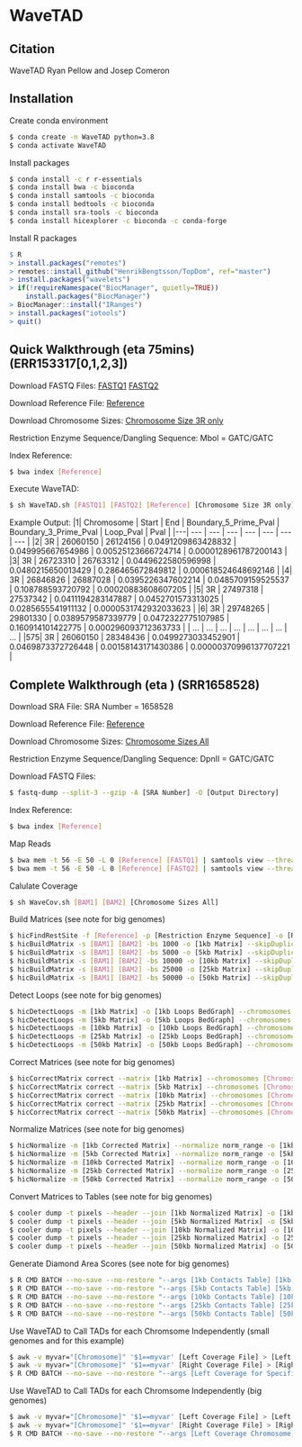 # WaveTAD


## Citation
WaveTAD Ryan Pellow and Josep Comeron

## Installation

Create conda environment
```bash
$ conda create -n WaveTAD python=3.8
$ conda activate WaveTAD
```

Install packages
```bash
$ conda install -c r r-essentials
$ conda install bwa -c bioconda
$ conda install samtools -c bioconda
$ conda install bedtools -c bioconda
$ conda install sra-tools -c bioconda
$ conda install hicexplorer -c bioconda -c conda-forge
```

Install R packages
```r
$ R
> install.packages("remotes")
> remotes::install_github("HenrikBengtsson/TopDom", ref="master")
> install.packages("wavelets")
> if(!requireNamespace("BiocManager", quietly=TRUE))
	install.packages("BiocManager")
> BiocManager::install("IRanges")
> install.packages("iotools")
> quit()
```

## Quick Walkthrough (eta 75mins) (ERR153317[0,1,2,3])
Download FASTQ Files:
[FASTQ1](https://www.dropbox.com/s/5laclm7m8gnr5hw/vaquerizas_3-4hpf_rep1_3R_25Mb_31Mb_1.fastq.gz?dl=0)
[FASTQ2](https://www.dropbox.com/s/sg96jevst7g1ko7/vaquerizas_3-4hpf_rep1_3R_25Mb_31Mb_2.fastq.gz?dl=0)

Download Reference File: 
[Reference](https://www.dropbox.com/s/9w2tnfa650ebh99/dmel-all-chromosome-r6.26.main.chr.10-5-19.fasta?dl=0)

Download Chromosome Sizes:
[Chromosome Size 3R only](https://www.dropbox.com/s/8dpdtikv35s85ze/chr3R_only_dm6.chrom.sizes?dl=0)

Restriction Enzyme Sequence/Dangling Sequence:
Mbol = GATC/GATC

Index Reference:
```bash
$ bwa index [Reference]
```

Execute WaveTAD:
```bash
$ sh WaveTAD.sh [FASTQ1] [FASTQ2] [Reference] [Chromosome Size 3R only] [Output Directory] [Restriction Enzyme Sequence] [Dangling Sequence]
```

Example Output:
|1| Chromosome | Start | End | Boundary_5_Prime_Pval | Boundary_3_Prime_Pval | Loop_Pval | Pval |
|---| --- | --- | --- | --- | --- | --- | --- |
|2| 3R | 26060150 | 26124156 | 0.0491209863428832 | 0.049995667654986 | 0.00525123666724714 | 0.0000128961787200143 |
|3| 3R | 26723310 | 26763312 | 0.0449622580596998 | 0.0480215650013429 | 0.286465672849812 | 0.000618524648692146 |
|4| 3R | 26846826 | 26887028 | 0.0395226347602214 | 0.0485709159525537 | 0.108788593720792 | 0.00020883608607205 |
|5| 3R | 27497318 | 27537342 | 0.0411194283147887 | 0.0452701573313025 | 0.0285655541911132 | 0.0000531742932033623 |
|6| 3R | 29748265 | 29801330 | 0.0389579587339779 | 0.0472322775107985 | 0.160914101422775 | 0.000296093712363733 |
| ... | ... | ... | ... | ... | ... | ... | ... |
|575| 3R | 26060150 | 28348436 | 0.0499273033452901 | 0.0469873372726448 | 0.00158143171430386 | 0.00000370996137707221 |

## Complete Walkthrough (eta ) (SRR1658528)
Download SRA File:
SRA Number = 1658528

Download Reference File: 
[Reference](https://www.dropbox.com/s/9w2tnfa650ebh99/dmel-all-chromosome-r6.26.main.chr.10-5-19.fasta?dl=0)

Download Chromosome Sizes:
[Chromosome Sizes All](https://www.dropbox.com/s/ach1722yxim6ly9/dm6.chrom.sizes?dl=0)

Restriction Enzyme Sequence/Dangling Sequence:
DpnII = GATC/GATC

Download FASTQ Files:
```bash
$ fastq-dump --split-3 --gzip -A [SRA Number] -O [Output Directory]
```

Index Reference:
```bash
$ bwa index [Reference]
```

Map Reads
```bash
$ bwa mem -t 56 -E 50 -L 0 [Reference] [FASTQ1] | samtools view --threads 56 -bS - -o [BAM1]
$ bwa mem -t 56 -E 50 -L 0 [Reference] [FASTQ2] | samtools view --threads 56 -bS - -o [BAM2]
```

Calulate Coverage
```bash
$ sh WaveCov.sh [BAM1] [BAM2] [Chromosome Sizes All]
```

Build Matrices (see note for big genomes)
```bash
$ hicFindRestSite -f [Reference] -p [Restriction Enzyme Sequence] -o [Restriction Enzyme Sites]
$ hicBuildMatrix -s [BAM1] [BAM2] -bs 1000 -o [1kb Matrix] --skipDuplicationCheck --QCfolder [Output Directory/qcfolder1] --threads 8 -rs [Restriction Enzyme Sites] -seq [Restriction Enzyme Sequence] --danglingSequence [Dangling Sequence]
$ hicBuildMatrix -s [BAM1] [BAM2] -bs 5000 -o [5kb Matrix] --skipDuplicationCheck --QCfolder [Output Directory/qcfolder2] --threads 8 -rs [Restriction Enzyme Sites] -seq [Restriction Enzyme Sequence] --danglingSequence [Dangling Sequence]
$ hicBuildMatrix -s [BAM1] [BAM2] -bs 10000 -o [10kb Matrix] --skipDuplicationCheck --QCfolder [Output Directory/qcfolder3] --threads 8 -rs [Restriction Enzyme Sites] -seq [Restriction Enzyme Sequence] --danglingSequence [Dangling Sequence]
$ hicBuildMatrix -s [BAM1] [BAM2] -bs 25000 -o [25kb Matrix] --skipDuplicationCheck --QCfolder [Output Directory/qcfolder4] --threads 8 -rs [Restriction Enzyme Sites] -seq [Restriction Enzyme Sequence] --danglingSequence [Dangling Sequence]
$ hicBuildMatrix -s [BAM1] [BAM2] -bs 50000 -o [50kb Matrix] --skipDuplicationCheck --QCfolder [Output Directory/qcfolder5] --threads 8 -rs [Restriction Enzyme Sites] -seq [Restriction Enzyme Sequence] --danglingSequence [Dangling Sequence]
```

Detect Loops (see note for big genomes)
```bash
$ hicDetectLoops -m [1kb Matrix] -o [1kb Loops BedGraph] --chromosomes [Chromosomes] -p 1 -pw 2 -w 5 -pp 0.1 -pit 10 -oet 1.5 --maxLoopDistance 5000000
$ hicDetectLoops -m [5kb Matrix] -o [5kb Loops BedGraph] --chromosomes [Chromosomes] -p 1 -pw 2 -w 5 -pp 0.1 -pit 10 -oet 1.5 --maxLoopDistance 5000000
$ hicDetectLoops -m [10kb Matrix] -o [10kb Loops BedGraph] --chromosomes [Chromosomes] -p 1 -pw 2 -w 5 -pp 0.1 -pit 10 -oet 1.5 --maxLoopDistance 5000000
$ hicDetectLoops -m [25kb Matrix] -o [25kb Loops BedGraph] --chromosomes [Chromosomes] -p 1 -pw 2 -w 5 -pp 0.1 -pit 10 -oet 1.5 --maxLoopDistance 5000000
$ hicDetectLoops -m [50kb Matrix] -o [50kb Loops BedGraph] --chromosomes [Chromosomes] -p 1 -pw 2 -w 5 -pp 0.1 -pit 10 -oet 1.5 --maxLoopDistance 5000000
```

Correct Matrices (see note for big genomes)
```bash
$ hicCorrectMatrix correct --matrix [1kb Matrix] --chromosomes [Chromosomes] -o [1kb Corrected Matrix]
$ hicCorrectMatrix correct --matrix [5kb Matrix] --chromosomes [Chromosomes] -o [5kb Corrected Matrix]
$ hicCorrectMatrix correct --matrix [10kb Matrix] --chromosomes [Chromosomes] -o [10kb Corrected Matrix]
$ hicCorrectMatrix correct --matrix [25kb Matrix] --chromosomes [Chromosomes] -o [25kb Corrected Matrix]
$ hicCorrectMatrix correct --matrix [50kb Matrix] --chromosomes [Chromosomes] -o [50kb Corrected Matrix]
```

Normalize Matrices (see note for big genomes)
```bash
$ hicNormalize -m [1kb Corrected Matrix] --normalize norm_range -o [1kb Normalized Matrix]
$ hicNormalize -m [5kb Corrected Matrix] --normalize norm_range -o [5kb Normalized Matrix]
$ hicNormalize -m [10kb Corrected Matrix] --normalize norm_range -o [10kb Normalized Matrix]
$ hicNormalize -m [25kb Corrected Matrix] --normalize norm_range -o [25kb Normalized Matrix]
$ hicNormalize -m [50kb Corrected Matrix] --normalize norm_range -o [50kb Normalized Matrix]
```

Convert Matrices to Tables (see note for big genomes)
```bash
$ cooler dump -t pixels --header --join [1kb Normalized Matrix] -o [1kb Contacts Table]
$ cooler dump -t pixels --header --join [5kb Normalized Matrix] -o [5kb Contacts Table]
$ cooler dump -t pixels --header --join [10kb Normalized Matrix] -o [10kb Contacts Table]
$ cooler dump -t pixels --header --join [25kb Normalized Matrix] -o [25kb Contacts Table]
$ cooler dump -t pixels --header --join [50kb Normalized Matrix] -o [50kb Contacts Table]
```

Generate Diamond Area Scores (see note for big genomes)
```bash
$ R CMD BATCH --no-save --no-restore "--args [1kb Contacts Table] [1kb TopDom Matrix] [1kb TopDom Scores] 1000 [Chromsome Sizes All]" topdom.R
$ R CMD BATCH --no-save --no-restore "--args [5kb Contacts Table] [5kb TopDom Matrix] [5kb TopDom Scores] 5000 [Chromsome Sizes All]" topdom.R
$ R CMD BATCH --no-save --no-restore "--args [10kb Contacts Table] [10kb TopDom Matrix] [10kb TopDom Scores] 10000 [Chromsome Sizes All]" topdom.R
$ R CMD BATCH --no-save --no-restore "--args [25kb Contacts Table] [25kb TopDom Matrix] [25kb TopDom Scores] 25000 [Chromsome Sizes All]" topdom.R
$ R CMD BATCH --no-save --no-restore "--args [50kb Contacts Table] [50kb TopDom Matrix] [50kb TopDom Scores] 50000 [Chromsome Sizes All]" topdom.R
```

Use WaveTAD to Call TADs for each Chromsome Independently (small genomes and for this example)
```bash
$ awk -v myvar="[Chromosome]" '$1==myvar' [Left Coverage File] > [Left Coverage for Specific Chromosome]
$ awk -v myvar="[Chromosome]" '$1==myvar' [Right Coverage File] > [Right Coverage for Specific Chromosome]
$ R CMD BATCH --no-save --no-restore "--args [Left Coverage for Specific Chromosome] [Right Coverage for Specific Chromosome] [WaveTAD Results] [1kb TopDom Scores] [5kb TopDom Scores] [10kb TopDom Scores] [25kb TopDom Scores] [1kb Loops BedGraph] [5kb Loops BedGraph] [10kb Loops BedGraph] [25kb Loops BedGraph] [Chromosome] [Size of Biggest Chromsome]" WaveTAD.R  WaveTAD_[Chromsome].Rout
```

Use WaveTAD to Call TADs for each Chromsome Independently (big genomes)
```bash
$ awk -v myvar="[Chromosome]" '$1==myvar' [Left Coverage File] > [Left Coverage Chromosome]
$ awk -v myvar="[Chromosome]" '$1==myvar' [Right Coverage File] > [Right Coverage Chromosome]
$ R CMD BATCH --no-save --no-restore "--args [Left Coverage Chromosome] [Right Coverage Chromosome] [WaveTAD Results] [5kb TopDom Scores] [10kb TopDom Scores] [25kb TopDom Scores] [50kb TopDom Scores] [5kb Loops BedGraph] [10kb Loops BedGraph] [25kb Loops BedGraph] [50kb Loops BedGraph] [Chromosome] [Size of Biggest Chromsome]" WaveTAD.R  WaveTAD_[Chromsome].Rout
```


